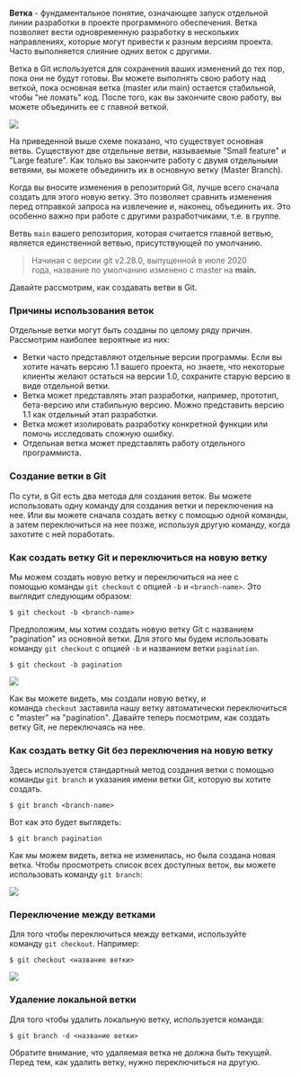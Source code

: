 **Ветка** - фундаментальное понятие, означающее запуск отдельной линии разработки в проекте программного обеспечения. Ветка позволяет вести одновременную разработку в нескольких направлениях, которые могут привести к разным версиям проекта. Часто выполняется слияние одних веток с другими.

Ветка в Git используется для сохранения ваших изменений до тех пор, пока они не будут готовы. Вы можете выполнять свою работу над веткой, пока основная ветка (master или main) остается стабильной, чтобы "не ломать" код. После того, как вы закончите свою работу, вы можете объединить ее с главной веткой.

![](https://ucarecdn.com/70fd6098-cb31-42dc-b071-c995cb76a2ec/)

На приведенной выше схеме показано, что существует основная ветвь. Существуют две отдельные ветви, называемые "Small feature" и "Large feature". Как только вы закончите работу с двумя отдельными ветвями, вы можете объединить их в основную ветку (Master Branch).

Когда вы вносите изменения в репозиторий Git, лучше всего сначала создать для этого новую ветку. Это позволяет сравнить изменения перед отправкой запроса на извлечение и, наконец, объединить их. Это особенно важно при работе с другими разработчиками, т.е. в группе.

Ветвь `main` вашего репозитория, которая считается главной ветвью, является единственной ветвью, присутствующей по умолчанию.

> Начиная с версии git v2.28.0, выпущенной в июле 2020 года, название по умолчанию изменено с master на **main.**

Давайте рассмотрим, как создавать ветви в Git.

### Причины использования веток

Отдельные ветки могут быть созданы по целому ряду причин. Рассмотрим наиболее вероятные из них:

- Ветки часто представляют отдельные версии программы. Если вы хотите начать версию 1.1 вашего проекта, но знаете, что некоторые клиенты желают остаться на версии 1.0, сохраните старую версию в виде отдельной ветки.
- Ветка может представлять этап разработки, например, прототип, бета-версию или стабильную версию. Можно представить версию 1.1 как отдельный этап разработки.
- Ветка может изолировать разработку конкретной функции или помочь исследовать сложную ошибку.
- Отдельная ветка может представлять работу отдельного программиста.

### Создание ветки в Git

По сути, в Git есть два метода для создания веток. Вы можете использовать одну команду для создания ветки и переключения на нее. Или вы можете сначала создать ветку с помощью одной команды, а затем переключиться на нее позже, используя другую команду, когда захотите с ней поработать.

### Как создать ветку Git и переключиться на новую ветку

Мы можем создать новую ветку и переключиться на нее с помощью команды `git checkout` с опцией `-b` и `<branch-name>`. Это выглядит следующим образом:

```
$ git checkout -b <branch-name>
```

Предположим, мы хотим создать новую ветку Git с названием "pagination" из основной ветки. Для этого мы будем использовать команду `git checkout` с опцией `-b` и названием ветки `pagination`.

```
$ git checkout -b pagination
```

![](https://ucarecdn.com/9d411e7b-2e2b-4973-b34a-498bed426270/)

Как вы можете видеть, мы создали новую ветку, и команда `checkout` заставила нашу ветку автоматически переключиться с "master" на "pagination". Давайте теперь посмотрим, как создать ветку Git, не переключаясь на нее.

### Как создать ветку Git без переключения на новую ветку

Здесь используется стандартный метод создания ветки с помощью команды `git branch` и указания имени ветки Git, которую вы хотите создать.

```
$ git branch <branch-name>
```

Вот как это будет выглядеть:

```
$ git branch pagination
```

Как мы можем видеть, ветка не изменилась, но была создана новая ветка. Чтобы просмотреть список всех доступных веток, вы можете использовать команду `git branch`:

![](https://ucarecdn.com/d7983113-b1ed-42e5-bf2a-be41cd104177/)

### Переключение между ветками

Для того чтобы переключиться между ветками, используйте команду `git checkout`. Например:

```
$ git checkout <название ветки>
```

![](https://ucarecdn.com/63d2ca78-3050-49bd-a795-71ef491409e5/)

### Удаление локальной ветки

Для того чтобы удалить локальную ветку, используется команда:

```
$ git branch -d <название ветки>
```

Обратите внимание, что удаляемая ветка не должна быть текущей. Перед тем, как удалить ветку, нужно переключиться на другую.